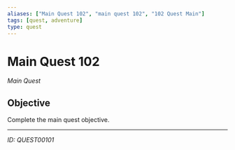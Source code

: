 ```yaml
---
aliases: ["Main Quest 102", "main quest 102", "102 Quest Main"]
tags: [quest, adventure]
type: quest
---
```


# Main Quest 102

*Main Quest*

## Objective
Complete the main quest objective.

---
*ID: QUEST00101*